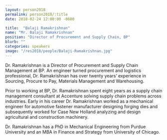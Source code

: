 ```yaml
---
layout: person2018
permalink: person2018/:title
date: 2018-02-24 12:00:00 -0600

title:  "Balaji Ramakrishnan"
name: "Mr. Balaji Ramakrishnan"
position: "Director of Procurement and Supply Chain, BP"
blurb: ""
categories: speakers
image: "/res2018/people/Balaji-Ramakrishnan.jpg"
---
```

Dr. Ramakrishnan is a Director of Procurement and Supply Chain Management at BP. An engineer turned procurement and
logistics professional, Dr. Ramakrishnan has over twenty years’ experience in Sourcing, Procure to Pay, Materials
Management and Warehousing.

Prior to working at BP, Dr. Ramakrishnan spent eight years as a supply chain management consultant at Accenture solving
supply chain problems across industries. Early in his career Dr. Ramakrishnan worked as a mechanical engineer for
automotive fastener manufacturer designing forging dies and subsequently worked for Case New Holland analyzing and
design agricultural and construction machinery.

Dr. Ramakrishnan has a PhD in Mechanical Engineering from Purdue University and an MBA in Finance and Strategy from
University of Chicago.